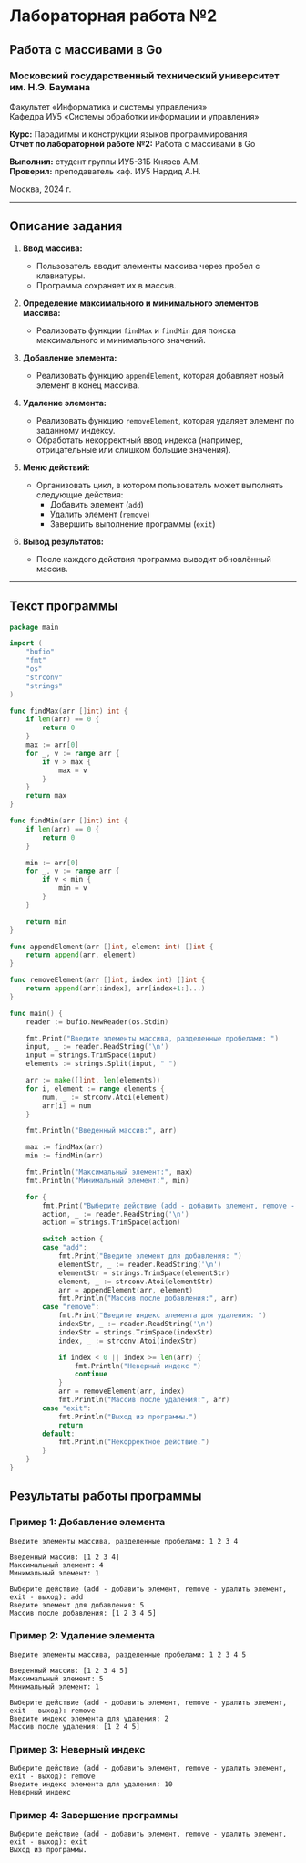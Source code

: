 # Лабораторная работа №2

## Работа с массивами в Go

### Московский государственный технический университет им. Н.Э. Баумана  
Факультет «Информатика и системы управления»  
Кафедра ИУ5 «Системы обработки информации и управления»

**Курс:** Парадигмы и конструкции языков программирования  
**Отчет по лабораторной работе №2:** Работа с массивами в Go

**Выполнил:** студент группы ИУ5-31Б Князев А.М.  
**Проверил:** преподаватель каф. ИУ5 Нардид А.Н.  

Москва, 2024 г.

---

## Описание задания

1. **Ввод массива:**
   - Пользователь вводит элементы массива через пробел с клавиатуры.
   - Программа сохраняет их в массив.

2. **Определение максимального и минимального элементов массива:**
   - Реализовать функции `findMax` и `findMin` для поиска максимального и минимального значений.

3. **Добавление элемента:**
   - Реализовать функцию `appendElement`, которая добавляет новый элемент в конец массива.

4. **Удаление элемента:**
   - Реализовать функцию `removeElement`, которая удаляет элемент по заданному индексу.
   - Обработать некорректный ввод индекса (например, отрицательные или слишком большие значения).

5. **Меню действий:**
   - Организовать цикл, в котором пользователь может выполнять следующие действия:
     - Добавить элемент (`add`)
     - Удалить элемент (`remove`)
     - Завершить выполнение программы (`exit`)

6. **Вывод результатов:**
   - После каждого действия программа выводит обновлённый массив.

---

## Текст программы

```go
package main

import (
	"bufio"
	"fmt"
	"os"
	"strconv"
	"strings"
)

func findMax(arr []int) int {
	if len(arr) == 0 {
		return 0
	}
	max := arr[0]
	for _, v := range arr {
		if v > max {
			max = v
		}
	}
	return max
}

func findMin(arr []int) int {
	if len(arr) == 0 {
		return 0
	}

	min := arr[0]
	for _, v := range arr {
		if v < min {
			min = v
		}
	}

	return min
}

func appendElement(arr []int, element int) []int {
	return append(arr, element)
}

func removeElement(arr []int, index int) []int {
	return append(arr[:index], arr[index+1:]...)
}

func main() {
	reader := bufio.NewReader(os.Stdin)

	fmt.Print("Введите элементы массива, разделенные пробелами: ")
	input, _ := reader.ReadString('\n')
	input = strings.TrimSpace(input)
	elements := strings.Split(input, " ")

	arr := make([]int, len(elements))
	for i, element := range elements {
		num, _ := strconv.Atoi(element)
		arr[i] = num
	}

	fmt.Println("Введенный массив:", arr)

	max := findMax(arr)
	min := findMin(arr)

	fmt.Println("Максимальный элемент:", max)
	fmt.Println("Минимальный элемент:", min)

	for {
		fmt.Print("Выберите действие (add - добавить элемент, remove - удалить элемент, exit - выход): ")
		action, _ := reader.ReadString('\n')
		action = strings.TrimSpace(action)

		switch action {
		case "add":
			fmt.Print("Введите элемент для добавления: ")
			elementStr, _ := reader.ReadString('\n')
			elementStr = strings.TrimSpace(elementStr)
			element, _ := strconv.Atoi(elementStr)
			arr = appendElement(arr, element)
			fmt.Println("Массив после добавления:", arr)
		case "remove":
			fmt.Print("Введите индекс элемента для удаления: ")
			indexStr, _ := reader.ReadString('\n')
			indexStr = strings.TrimSpace(indexStr)
			index, _ := strconv.Atoi(indexStr)

			if index < 0 || index >= len(arr) {
				fmt.Println("Неверный индекс ")
				continue
			}
			arr = removeElement(arr, index)
			fmt.Println("Массив после удаления:", arr)
		case "exit":
			fmt.Println("Выход из программы.")
			return
		default:
			fmt.Println("Некорректное действие.")
		}
	}
}
```

## Результаты работы программы
### Пример 1: Добавление элемента

```
Введите элементы массива, разделенные пробелами: 1 2 3 4

Введенный массив: [1 2 3 4]
Максимальный элемент: 4
Минимальный элемент: 1

Выберите действие (add - добавить элемент, remove - удалить элемент, exit - выход): add
Введите элемент для добавления: 5
Массив после добавления: [1 2 3 4 5]
```

### Пример 2: Удаление элемента

```
Введите элементы массива, разделенные пробелами: 1 2 3 4 5

Введенный массив: [1 2 3 4 5]
Максимальный элемент: 5
Минимальный элемент: 1

Выберите действие (add - добавить элемент, remove - удалить элемент, exit - выход): remove
Введите индекс элемента для удаления: 2
Массив после удаления: [1 2 4 5]
```

### Пример 3: Неверный индекс

```
Выберите действие (add - добавить элемент, remove - удалить элемент, exit - выход): remove
Введите индекс элемента для удаления: 10
Неверный индекс
```

### Пример 4: Завершение программы

```
Выберите действие (add - добавить элемент, remove - удалить элемент, exit - выход): exit
Выход из программы.
```